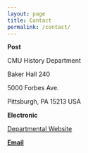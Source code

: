 ```yaml
---
layout: page
title: Contact
permalink: /contact/
---
```


**Post** 

CMU History Department

Baker Hall 240

5000 Forbes Ave.

Pittsburgh, PA 15213 USA

**Electronic**

[Departmental Website](https://www.cmu.edu/dietrich/history/people/faculty/phillips.html)

**[Email](mailto:cjp1@cmu.edu)**